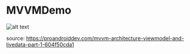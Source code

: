 # MVVMDemo

![alt text](https://miro.medium.com/max/1212/1*BpxMFh7DdX0_hqX6ABkDgw.png)

source: https://proandroiddev.com/mvvm-architecture-viewmodel-and-livedata-part-1-604f50cda1
